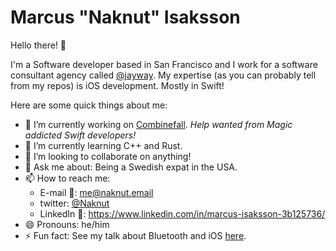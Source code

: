 # Marcus "Naknut" Isaksson

Hello there! 👋

I'm a Software developer based in San Francisco and I work for a software consultant agency called [@jayway](https://github.com/jayway).
My expertise (as you can probably tell from my repos) is iOS development. Mostly in Swift!

Here are some quick things about me:

- 🔭 I’m currently working on [Combinefall](https://github.com/naknut/Combinefall). *Help wanted from Magic addicted Swift developers!*
- 🌱 I’m currently learning C++ and Rust.
- 👯 I’m looking to collaborate on anything!
- 💬 Ask me about: Being a Swedish expat in the USA.
- 📫 How to reach me:
  - E-mail 📩: me@naknut.email
  - twitter: [@Naknut](https://twitter.com/Naknut)
  - LinkedIn 💼: <https://www.linkedin.com/in/marcus-isaksson-3b125736/>
- 😄 Pronouns: he/him
- ⚡ Fun fact: See my talk about Bluetooth and iOS [here](https://www.youtube.com/watch?v=XEUxl5zlNVw).

